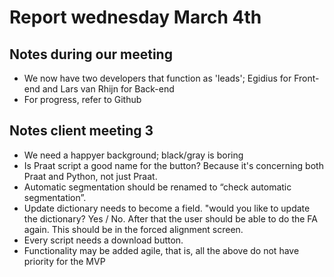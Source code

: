 # Report wednesday March 4th

## Notes during our meeting
- We now have two developers that function as 'leads'; Egidius for Front-end and Lars van Rhijn for Back-end
- For progress, refer to Github

## Notes client meeting 3

- We need a happyer background; black/gray is boring
- Is Praat script a good name for the button? Because it's concerning both Praat and Python, not just Praat.
- Automatic segmentation should be renamed to “check automatic segmentation”. 
- Update dictionary needs to become a field. "would you like to update the dictionary? Yes / No. After that the user should be able to do the FA again. This should be in the forced alignment screen. 
- Every script needs a download button. 
- Functionality may be added agile, that is, all the above do not have priority for the MVP 
